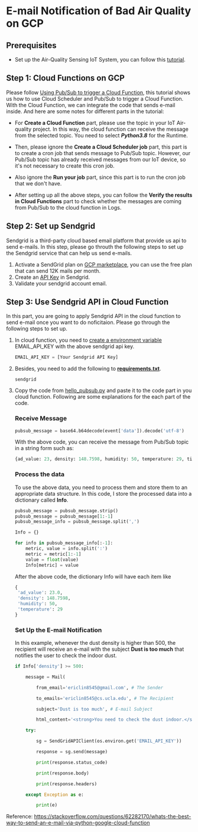 # E-mail Notification of Bad Air Quality on GCP

## Prerequisites
- Set up the Air-Quality Sensing IoT System, you can follow this [tutorial](https://www.markdownguide.org/basic-syntax/).

## Step 1: Cloud Functions on GCP
Please follow [Using Pub/Sub to trigger a Cloud Function](https://cloud.google.com/scheduler/docs/tut-pub-sub), this tutorial shows us how to use Cloud Scheduler and Pub/Sub to trigger a Cloud Function. With the Cloud Function, we can integrate the code that sends e-mail inside. And here are some notes for different parts in the tutorial:

- For **Create a Cloud Function** part, please use the topic in your IoT Air-quality project. In this way, the cloud function can receive the message from the selected topic. You need to select ***Python3.8*** for the Runtime. 

- Then, please ignore the **Create a Cloud Scheduler job** part, this part is to create a cron job that sends message to Pub/Sub topic. However, our Pub/Sub topic has already received messages from our IoT device, so it's not necessary to create this cron job.

- Also ignore the **Run your job** part, since this part is to run the cron job that we don't have.

- After setting up all the above steps, you can follow the **Verify the results in Cloud Functions** part to check whether the messages are coming from Pub/Sub to the cloud function in Logs.

## Step 2: Set up Sendgrid
Sendgrid is a third-party cloud based email platform that provide us api to send e-mails. In this step, please go throuth the following steps to set up the Sendgrid service that can help us send e-mails.
1. Activate a SendGrid plan on [GCP marketplace](https://console.cloud.google.com/marketplace/details/sendgrid-app/sendgrid-email), you can use the free plan that can send 12K mails per month.
2. Create an [API Key](https://app.sendgrid.com/settings/api_keys) in Sendgrid.
3. Validate your sendgrid account email.

## Step 3: Use Sendgrid API in Cloud Function
In this part, you are going to apply Sendgrid API in the cloud function to send e-mail once you want to do noficitaion. Please go through the following steps to set up.
1. In cloud function, you need to [create a environment variable](https://cloud.google.com/functions/docs/env-var#gcloud_5) EMAIL_API_KEY with the above sendgrid api key.
    ```python
    EMAIL_API_KEY = [Your Sendgrid API Key]
    ```
2. Besides, you need to add the following to [**requirements.txt**](https://cloud.google.com/functions/docs/writing/specifying-dependencies-python).
    ```
    sendgrid
    ```
3. Copy the code from [hello_pubsub.py](https://github.com/AdrianHsu/IoT-air-quality-monitoring-on-gcp/blob/main/email-notification/hello_pubsub.py) and paste it to the code part in you cloud function. Following are some explanations for the each part of the code.
     ### Receive Message
    ```python
    pubsub_message = base64.b64decode(event['data']).decode('utf-8')
    ```
    With the above code, you can receive the message from Pub/Sub topic in a string form such as: 
    ```python
    {ad_value: 23, density: 148.7598, humidity: 50, temperature: 29, timestamp: 1606114824}
    ```
    ### Process the data
    To use the above data, you need to process them and store them to an appropriate data structure. In this code, I store the processed data into a dictionary called **Info**.
    ```python
    pubsub_message = pubsub_message.strip()
    pubsub_message = pubsub_message[1:-1]
    pubsub_message_info = pubsub_message.split(',')

    Info = {}

    for info in pubsub_message_info[:-1]:
        metric, value = info.split(':')
        metric = metric[1:-1]
        value = float(value)
        Info[metric] = value
    ```
     After the above code, the dictionary Info will have each item like
     ```python
     {  
      'ad_value': 23.0,
      'density': 148.7598,
      'humidity': 50,
      'temperature': 29
     }
     ```
     
     ### Set Up the E-mail Notification
     In this example, whenever the dust density is higher than 500, the recipient will receive an e-mail with the subject **Dust is too much** that notifies the user to check the indoor dust.
    ```python
    if Info['density'] >= 500:

        message = Mail(

            from_email='ericlin8545@gmail.com', # The Sender

            to_emails='ericlin8545@cs.ucla.edu', # The Recipient

            subject='Dust is too much', # E-mail Subject

            html_content='<strong>You need to check the dust indoor.</strong>') # E-mail Content, HTML format

        try:

            sg = SendGridAPIClient(os.environ.get('EMAIL_API_KEY'))

            response = sg.send(message)

            print(response.status_code)

            print(response.body)

            print(response.headers)

        except Exception as e:

            print(e)
    ```

Reference: https://stackoverflow.com/questions/62282170/whats-the-best-way-to-send-an-e-mail-via-python-google-cloud-function